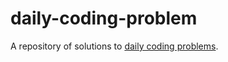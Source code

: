 # daily-coding-problem

A repository of solutions to [daily coding problems](https://www.dailycodingproblem.com).
